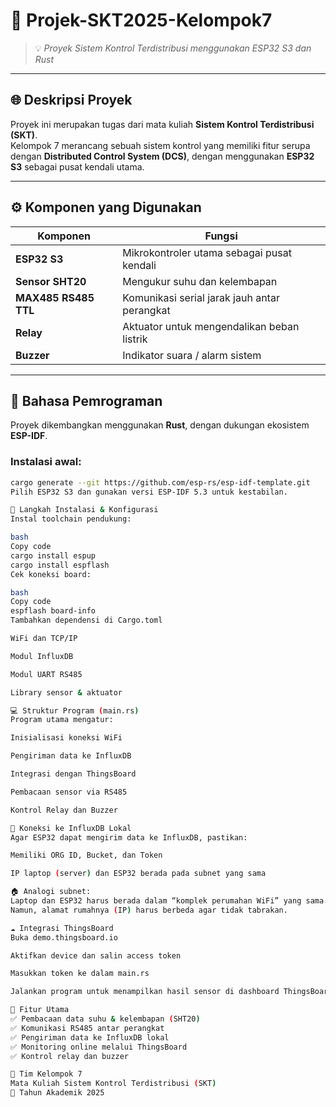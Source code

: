 # 🚀 **Projek-SKT2025-Kelompok7**

> 💡 *Proyek Sistem Kontrol Terdistribusi menggunakan ESP32 S3 dan Rust*

---

## 🌐 **Deskripsi Proyek**
Proyek ini merupakan tugas dari mata kuliah **Sistem Kontrol Terdistribusi (SKT)**.  
Kelompok 7 merancang sebuah sistem kontrol yang memiliki fitur serupa dengan **Distributed Control System (DCS)**, dengan menggunakan **ESP32 S3** sebagai pusat kendali utama.

---

## ⚙️ **Komponen yang Digunakan**

| Komponen | Fungsi |
|-----------|---------|
| **ESP32 S3** | Mikrokontroler utama sebagai pusat kendali |
| **Sensor SHT20** | Mengukur suhu dan kelembapan |
| **MAX485 RS485 TTL** | Komunikasi serial jarak jauh antar perangkat |
| **Relay** | Aktuator untuk mengendalikan beban listrik |
| **Buzzer** | Indikator suara / alarm sistem |

---

## 🧠 **Bahasa Pemrograman**
Proyek dikembangkan menggunakan **Rust**, dengan dukungan ekosistem **ESP-IDF**.

### Instalasi awal:
```bash
cargo generate --git https://github.com/esp-rs/esp-idf-template.git
Pilih ESP32 S3 dan gunakan versi ESP-IDF 5.3 untuk kestabilan.

🔧 Langkah Instalasi & Konfigurasi
Instal toolchain pendukung:

bash
Copy code
cargo install espup
cargo install espflash
Cek koneksi board:

bash
Copy code
espflash board-info
Tambahkan dependensi di Cargo.toml

WiFi dan TCP/IP

Modul InfluxDB

Modul UART RS485

Library sensor & aktuator

💻 Struktur Program (main.rs)
Program utama mengatur:

Inisialisasi koneksi WiFi

Pengiriman data ke InfluxDB

Integrasi dengan ThingsBoard

Pembacaan sensor via RS485

Kontrol Relay dan Buzzer

📡 Koneksi ke InfluxDB Lokal
Agar ESP32 dapat mengirim data ke InfluxDB, pastikan:

Memiliki ORG ID, Bucket, dan Token

IP laptop (server) dan ESP32 berada pada subnet yang sama

🏠 Analogi subnet:
Laptop dan ESP32 harus berada dalam “komplek perumahan WiFi” yang sama.
Namun, alamat rumahnya (IP) harus berbeda agar tidak tabrakan.

☁️ Integrasi ThingsBoard
Buka demo.thingsboard.io

Aktifkan device dan salin access token

Masukkan token ke dalam main.rs

Jalankan program untuk menampilkan hasil sensor di dashboard ThingsBoard

🔌 Fitur Utama
✅ Pembacaan data suhu & kelembapan (SHT20)
✅ Komunikasi RS485 antar perangkat
✅ Pengiriman data ke InfluxDB lokal
✅ Monitoring online melalui ThingsBoard
✅ Kontrol relay dan buzzer

👥 Tim Kelompok 7
Mata Kuliah Sistem Kontrol Terdistribusi (SKT)
📍 Tahun Akademik 2025
